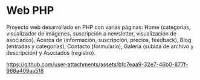 # Web PHP

Proyecto web desarrollado en PHP con varias páginas: Home (categorías, visualizador de imágenes, suscripción a newsletter, visualización de asociados), Acerca de (información, suscripción, precios, feedback), Blog (entradas y categorías), Contacto (formulario), Galería (subida de archivo y descripción) y Asociados (registro).

https://github.com/user-attachments/assets/bfc7eaa9-32e7-46b0-877f-968a409aa518

